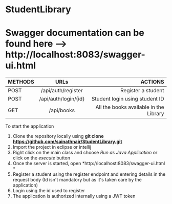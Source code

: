 # StudentLibrary

# Swagger documentation can be found here --> http://localhost:8083/swagger-ui.html

| METHODS      | URLs           | ACTIONS  |
| ------------- |:-------------:| -----:|
| POST	    | /api/auth/register | Register a student |
| POST   | /api/auth/login/{id}      |   Student login using student ID |
| GET | /api/books      |    All the books available in the Library |


To start the application 
1. Clone the repository locally using **git clone https://github.com/sainathnair/StudentLibrary.git**
2. Import the project in eclipse or intellij
3. Right click on  the main class and choose *Run as Java Application* or click on the *execute* button 
4. Once the server is started, open  *http://localhost:8083/swagger-ui.html *
5. Register a student using the register endpoint and entering details in the request body (Id isn't mandatory but as it's taken care by the application)
6. Login using the id used to register 
7. The application is authorized internally using a JWT token 
